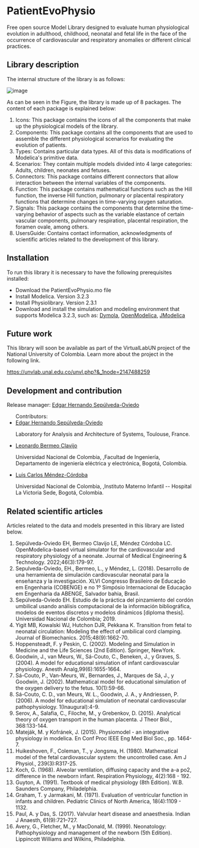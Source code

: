 # PatientEvoPhysio
Free open source Model Library designed to evaluate human physiological evolution in adulthood, childhood, neonatal and fetal life in the face of the occurrence of cardiovascular and respiratory anomalies or different clinical practices.

## Library description

The internal structure of the library is as follows:

![image](https://github.com/ehsepulvedao/PatientEvoPhysio/assets/7245709/b984a87f-c5c8-4d01-8544-f79505e25cea)

As can be seen in the Figure, the library is made up of 8 packages. The content of each package is explained below:

<html>
<ol>
<li>Icons: This package contains the icons of all the components that make up the physiological models of the library.</li>
<li>Components: This package contains all the components that are used to assemble the different physiological scenarios for evaluating the evolution of patients.</li>
<li>Types: Contains particular data types. All of this data is modifications of Modelica's primitive data.</li>
<li>Scenarios: They contain multiple models divided into 4 large categories: Adults, children, neonates and fetuses.</li>
<li>Connectors: This package contains different connectors that allow interaction between the internal variables of the components.
<li>Function: This package contains mathematical functions such as the Hill function, the inverse Hill function, pulmonary or placental respiratory functions that determine changes in time-varying oxygen saturation.</li>
<li>Signals: This package contains the components that determine the time-varying behavior of aspects such as the variable elastance of certain vascular components, pulmonary respiration, placental respiration, the foramen ovale, among others.</li>
<li>UsersGuide: Contains contact information, acknowledgments of scientific articles related to the development of this library.</li>
</ol>
</html>


## Installation

To run this library it is necessary to have the following prerequisites installed:

<html>
<ul>
<li>Download the PatientEvoPhysio.mo file</li>
<li>Install Modelica. Version 3.2.3</li>
<li>Install Physiolibrary. Version 2.3.1</li>
<li>Download and install the simulation and modeling environment that supports Modelica 3.2.3, such as: 
  <a href="https://www.3ds.com/fr/produits-et-services/catia/produits/dymola/">Dymola</a>,
  <a href="https://openmodelica.org/">OpenModelica</a>,
  <a href="https://jmodelica.org/">JModelica</a>
</li>
</ul>
</html>

## Future work

This library will soon be available as part of the VirtualLabUN project of the National University of Colombia. Learn more about the project in the following link.

https://unvlab.unal.edu.co/unvl.php?&_1node=2147488259

## Development and contribution
<html>
<p>Release manager: <a href="https://www.researchgate.net/profile/Edgar-Sepulveda-Oviedo">Edgar Hernando Sep&uacute;lveda-Oviedo</a></p>
<ul>
Contributors:
<li><a href="https://www.researchgate.net/profile/Edgar-Sepulveda-Oviedo">Edgar Hernando Sep&uacute;lveda-Oviedo</a></li>
  <p>Laboratory for Analysis and Architecture of Systems, Toulouse, France.</p>
<li><a href="https://www.researchgate.net/profile/Leonardo-Bermeo">Leonardo Bermeo Clavijo</a></li>
  <p>Universidad Nacional de Colombia, ,Facultad de Ingenier&iacute;a, Departamento de ingenier&iacute;a el&eacute;ctrica y electr&oacute;nica, Bogot&aacute;, Colombia.</p>
<li><a href="https://www.researchgate.net/profile/Luis-Mendez-Cordoba">Luis Carlos M&eacute;ndez-C&oacute;rdoba</a></li>
  <p>Universidad Nacional de Colombia, ,Instituto Materno Infantil -- Hospital La Victoria Sede, Bogot&aacute;, Colombia.</p>
</ul>

## Related scientific articles
<html>
<p>Articles related to the data and models presented in this library are listed below. </p>
<ol>
<li>Sep&uacute;lveda-Oviedo EH, Bermeo Clavijo LE, M&eacute;ndez C&oacute;rdoba LC.
OpenModelica-based virtual simulator for the cardiovascular and respiratory physiology of a neonate. Journal of Medical Engineering & Technology. 2022;46(3):179-97.</li>
<li>Sepulveda-Oviedo, EH., Bermeo, L., y M&eacute;ndez, L. (2018). Desarrollo de una herramienta de simulaci&oacute;n cardiovascular neonatal para la enseñanza y la investigaci&oacute;n. XLVI Congresso Brasileiro de Educação em Engenharia (COBENGE) e no 1º Simp&oacute;sio Internacional de Educação em Engenharia da ABENGE, Salvador bahia, Brasil.</li>
<li>Sep&uacute;lveda-Oviedo EH. Estudio de la pr&aacute;ctica del pinzamiento del cord&oacute;n umbilical usando an&aacute;lisis computacional de la informaci&oacute;n bibliogr&aacute;fica, modelos de eventos discretos y modelos din&aacute;micos [diploma thesis]. Universidad Nacional de Colombia; 2019.</li>

<li>Yigit MB, Kowalski WJ, Hutchon DJR, Pekkana K. Transition from fetal to neonatal circulation: Modeling the effect of umbilical cord clamping. Journal of Biomechanics. 2015;48(9):1662-70.</li>

<li>Hoppensteadt, F. y Peskin, C. (2002). Modeling and Simulation in Medicine and the Life Sciences (2nd Edition). Springer, NewYork.</li>

<li>Goodwin, J., van Meurs, W., S&aacute;-Couto, C., Beneken, J., y Graves, S. (2004). A model for educational simulation of infant cardiovascular physiology. Anesth Analg,99(6):1655-1664. </li>
<li>S&aacute;-Couto, P., Van-Meurs, W., Bernardes, J., Marques de S&aacute;, J., y Goodwin, J. (2002). Mathematical model for educational simulation of the oxygen delivery to the fetus. 10(1):59-66.</li>
<li>S&aacute;-Couto, C. D., van Meurs, W. L., Goodwin, J. A., y Andriessen, P. (2006). A model for educational simulation of neonatal cardiovascular pathophysiology. 1(Inaugural):4-9.</li>

<li>Serov, A., Salafia, C., Filoche, M., y Grebenkov, D. (2015). Analytical theory of oxygen transport in the human placenta. J Theor Biol., 368:133-144.</li>

<li>Matej&aacute;k, M. y Kofr&aacute;nek, J. (2015). Physiomodel - an integrative physiology in modelica. En Conf Proc IEEE Eng Med Biol Soc., pp. 1464-7.</li>

<li>Huikeshoven, F., Coleman, T., y Jongsma, H. (1980). Mathematical model of the fetal cardiovascular system: the uncontrolled case. Am J Physiol., 239(3):R317-25.</li>

<li>Koch, G. (1968). Alveolar ventilation, diffusing capacity and the a-a po2, difference in the newborn infant. Respiration Physiology, 4(2):168 - 192.</li>

<li>Guyton, A. (1991). Textbook of medical physiology (8th Edition). W.B. Saunders Company, Philadelphia.</li>

<li>Graham, T. y Jarmakani, M. (1971). Evaluation of ventricular function in infants and children. Pediatric Clinics of North America, 18(4):1109 - 1132.</li>

<li>Paul, A. y Das, S. (2017). Valvular heart disease and anaesthesia. Indian J Anaesth, 61(9):721–727.</li>

<li>Avery, G., Fletcher, M., y MacDonald, M. (1999). Neonatology: Pathophysiology and management of the newborn (5th Edition). Lippincott Williams and Wilkins, Philadelphia.</li>
</ol>
</html>


